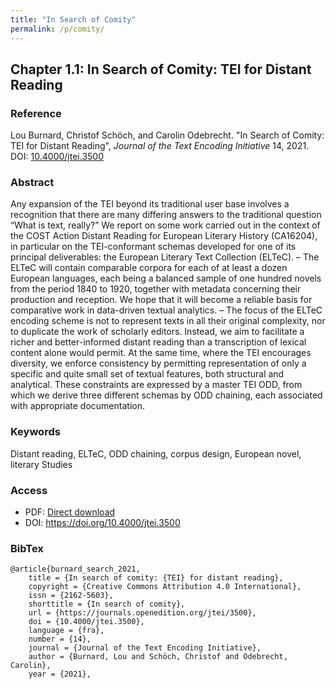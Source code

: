 ```yaml
---
title: "In Search of Comity"
permalink: /p/comity/
---
```


## Chapter 1.1: In Search of Comity: TEI for Distant Reading

### Reference

Lou Burnard, Christof Schöch, and Carolin Odebrecht. "In Search of Comity: TEI for Distant Reading", _Journal of the Text Encoding Initiative_ 14, 2021. DOI: [10.4000/jtei.3500](https://doi.org/10.4000/jtei.3500)

### Abstract

Any expansion of the TEI beyond its traditional user base involves a recognition that there are many differing answers to the traditional question “What is text, really?” We report on some work carried out in the context of the COST Action Distant Reading for European Literary History (CA16204), in particular on the TEI-conformant schemas developed for one of its principal deliverables: the European Literary Text Collection (ELTeC). – The ELTeC will contain comparable corpora for each of at least a dozen European languages, each being a balanced sample of one hundred novels from the period 1840 to 1920, together with metadata concerning their production and reception. We hope that it will become a reliable basis for comparative work in data-driven textual analytics. – The focus of the ELTeC encoding scheme is not to represent texts in all their original complexity, nor to duplicate the work of scholarly editors. Instead, we aim to facilitate a richer and better-informed distant reading than a transcription of lexical content alone would permit. At the same time, where the TEI encourages diversity, we enforce consistency by permitting representation of only a specific and quite small set of textual features, both structural and analytical. These constraints are expressed by a master TEI ODD, from which we derive three different schemas by ODD chaining, each associated with appropriate documentation.

### Keywords

Distant reading, ELTeC, ODD chaining, corpus design, European novel, literary Studies

### Access

* PDF: [Direct download](/../blob/main/f/comity.pdf)
* DOI: https://doi.org/10.4000/jtei.3500


### BibTex

```
@article{burnard_search_2021,
	title = {In search of comity: {TEI} for distant reading},
	copyright = {Creative Commons Attribution 4.0 International},
	issn = {2162-5603},
	shorttitle = {In search of comity},
	url = {https://journals.openedition.org/jtei/3500},
	doi = {10.4000/jtei.3500},
	language = {fra},
	number = {14},
	journal = {Journal of the Text Encoding Initiative},
	author = {Burnard, Lou and Schöch, Christof and Odebrecht, Carolin},
	year = {2021},
```

<span class='Z3988' title='url_ver=Z39.88-2004&amp;ctx_ver=Z39.88-2004&amp;rfr_id=info%3Asid%2Fzotero.org%3A2&amp;rft_id=info%3Adoi%2F10.4000%2Fjtei.3500&amp;rft_val_fmt=info%3Aofi%2Ffmt%3Akev%3Amtx%3Ajournal&amp;rft.genre=article&amp;rft.atitle=In%20search%20of%20comity%3A%20TEI%20for%20distant%20reading&amp;rft.jtitle=Journal%20of%20the%20Text%20Encoding%20Initiative&amp;rft.issue=14&amp;rft.aufirst=Lou&amp;rft.aulast=Burnard&amp;rft.au=Lou%20Burnard&amp;rft.au=Christof%20Sch%C3%B6ch&amp;rft.au=Carolin%20Odebrecht&amp;rft.date=2021&amp;rft.issn=2162-5603&amp;rft.language=fr'></span>